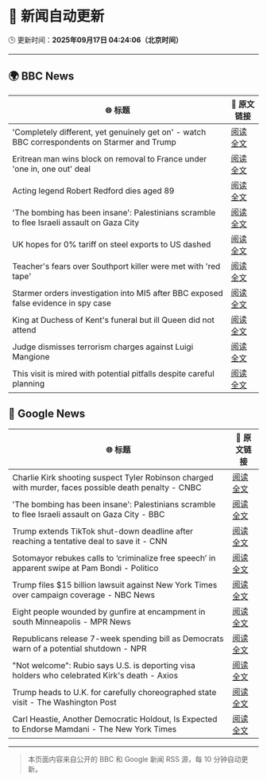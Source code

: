 # 🧠 新闻自动更新

🕒 更新时间：**2025年09月17日 04:24:06（北京时间）**

---

## 🌍 BBC News

| 🌐 标题 | 🔗 原文链接 |
|--------|-------------|
| 'Completely different, yet genuinely get on' - watch BBC correspondents on Starmer and Trump | [阅读全文](https://www.bbc.com/news/videos/c9dxq447dwvo?at_medium=RSS&at_campaign=rss) |
| Eritrean man wins block on removal to France under 'one in, one out' deal | [阅读全文](https://www.bbc.com/news/articles/c1dqe2443l1o?at_medium=RSS&at_campaign=rss) |
| Acting legend Robert Redford dies aged 89 | [阅读全文](https://www.bbc.com/news/articles/c1dqe9ey0kgo?at_medium=RSS&at_campaign=rss) |
| 'The bombing has been insane': Palestinians scramble to flee Israeli assault on Gaza City | [阅读全文](https://www.bbc.com/news/articles/cly0qnnx5w5o?at_medium=RSS&at_campaign=rss) |
| UK hopes for 0% tariff on steel exports to US dashed | [阅读全文](https://www.bbc.com/news/articles/cj4y2gge7p1o?at_medium=RSS&at_campaign=rss) |
| Teacher's fears over Southport killer were met with 'red tape' | [阅读全文](https://www.bbc.com/news/articles/cvgvd15x8d7o?at_medium=RSS&at_campaign=rss) |
| Starmer orders investigation into MI5 after BBC exposed false evidence in spy case | [阅读全文](https://www.bbc.com/news/articles/cn834zwe83lo?at_medium=RSS&at_campaign=rss) |
| King at Duchess of Kent's funeral but ill Queen did not attend | [阅读全文](https://www.bbc.com/news/articles/cpq5eynnn8ro?at_medium=RSS&at_campaign=rss) |
| Judge dismisses terrorism charges against Luigi Mangione | [阅读全文](https://www.bbc.com/news/articles/cj4y2p8qq5qo?at_medium=RSS&at_campaign=rss) |
| This visit is mired with potential pitfalls despite careful planning | [阅读全文](https://www.bbc.com/news/articles/c4gw25w9841o?at_medium=RSS&at_campaign=rss) |

## 📰 Google News

| 🌐 标题 | 🔗 原文链接 |
|--------|-------------|
| Charlie Kirk shooting suspect Tyler Robinson charged with murder, faces possible death penalty - CNBC | [阅读全文](https://news.google.com/rss/articles/CBMifEFVX3lxTE9LaGt4V2p6ZXpvVXZSaXJ6OVI0ZjdqaDc5cWh4allrY2poZHNDak1rbVZ0T0pNNDlkTEtGbjBfdzk3ZjV5ZndFOXp0UnJWSVZTVEZ3VXpEZTRsRVlmQjJfNWIyMklCQ3RscVZodEJmSk1YZjlQN181dVBWWjHSAYIBQVVfeXFMT19FZzdGOEt5cEZQbFVQLW9oX1ZyZUlJSEdTWkFuOXhFemJ1TjBHU3dsdHFkNHQ5ajRZM2pRTVlYaVA2Nll6SjZfM3J1TTUtRlRGRHVjRnRRQkRFd3QyYlVOUFFVZ20yZWVRMXl4cXNGcVZ6OTdwMy1nc05hZUpHSjhsQQ?oc=5) |
| 'The bombing has been insane': Palestinians scramble to flee Israeli assault on Gaza City - BBC | [阅读全文](https://news.google.com/rss/articles/CBMiWkFVX3lxTE9tbmlsZTk3U0dDc3pfRmZLNDVDXzdoOXhtSGh6NGI4bDJ6eVRZZktKb2dybndJVG9vUW8zRjBVX25zRnYzWTkwYXZzYkhmZjBjTS14cExGUXBHQdIBX0FVX3lxTFBodENUYzZsNTR2aDRMdWdNc2NMT2NUbGdSamRNUFNuM1dPZEd2YlhUb3JfcFlXUWxkN1o5WWx3M3dJME5QdGU1Q0YtVFJOYTRkaEtSUzg4YUNJWlRyVkp3?oc=5) |
| Trump extends TikTok shut-down deadline after reaching a tentative deal to save it - CNN | [阅读全文](https://news.google.com/rss/articles/CBMib0FVX3lxTE9GMG9BbkI2N0lCMmdwU0dCejJyQTA0d2wtb2Jxeko1MzJoRVlLWnJPZzRCaXpjNmFXcFdpWnBKY1JlRFdvMkhNc3A0TzNONXVjcHk5UE5kMlRNM1NLVERyeEZYUnZjTHJ2MjFjb0tUMA?oc=5) |
| Sotomayor rebukes calls to ‘criminalize free speech’ in apparent swipe at Pam Bondi - Politico | [阅读全文](https://news.google.com/rss/articles/CBMikAFBVV95cUxQdUJsZFNlU3pfWnMwWHYwNVlmbzVHemdBX05nMlhPd0F0UzU1Vmc0TE03Vl9mRktPSXZReE1mZTdpMlpZLXNsMlBBTU5EYVdGM3NrZE5oemh6R1dfZF9kRUFLMlJydkVITzRMd2EtSU5KMUFXX29La3lrUTZzWkJSZlk4NlNyalRFdF81VFh3OWE?oc=5) |
| Trump files $15 billion lawsuit against New York Times over campaign coverage - NBC News | [阅读全文](https://news.google.com/rss/articles/CBMitAFBVV95cUxPNW1GNmcxX0xsRzZzRnZQekFzWTZ2X1I1c3dzUWJUdWtTM2x0YjBJcUZISGtnYWxpZkFlYmpjbWNyMHNKT19CdWtfWVZWdGExbHhlV3EyWllxV1pJTEVkVkFyR2NhSUc3QWMxNlBsQU1YOG10NlRsVVZTeDFCZjFvU1ZEOHYwdGx3RGZVNi12QjFRMjZlLVlBanUwamxrMUJuTV8tNEtUYmk2MU9FR3IzM0E2emXSAVZBVV95cUxQWjVGSUpkZm1LbXh0TWphMXJKRFBDWjRuei02aDgzSWtXbkJKSmVaaWtmcF83RW91TVpGMGdkTF91cDQ2OE5JSjcwLTh1czBIcWUtelhxZw?oc=5) |
| Eight people wounded by gunfire at encampment in south Minneapolis - MPR News | [阅读全文](https://news.google.com/rss/articles/CBMijAFBVV95cUxPUUFxa2Nmb0lueFJuNHhiRG1maVVoc1dzbzdFV0FIZGxGQ2o3SzNweWtMcnVfaHNrbjUwUDh2OHgtbnpUMlA4N3R2RmdWSi1jQ1p1V3pCRHZ1WWlYMVVEeWdWUzZlcUVzZE1SMElzTTFCMlRmQ2owMGhhRGozRW83OEJJYzVsbWVaU0VkUw?oc=5) |
| Republicans release 7-week spending bill as Democrats warn of a potential shutdown - NPR | [阅读全文](https://news.google.com/rss/articles/CBMihAFBVV95cUxNM3NkQXB4dElXWUFiQjZyRmFkaEp2dE14QlJXa1pQZE1HeVdHLVFWZERQMTAzUVc1SDZRYUlNZnk2R0x2Q19GM1RocENXaDZVQTdiRXl5MmJ0bHBxaUtwZ3BaUFRlelJGN244a2o1b2VvdlVaczV3YXNqU2FWSkd1MTB4aHI?oc=5) |
| "Not welcome": Rubio says U.S. is deporting visa holders who celebrated Kirk's death - Axios | [阅读全文](https://news.google.com/rss/articles/CBMihwFBVV95cUxOcWRoQVNndnZmbjZyR2ZtNzMwa3d3WGJSZ1gyOG5LYU5jR2NrUEdpaGY4aktHN3VHZkRTSUpqaWlQYl9mOHhvN1ZyemtLcG8wRXdKT2M2b2NTN1NmX0t5bGhUY1ptNVpOdkxGdlNNb2RQWWExbk1XUEg4Zm82d1RxM1luamd0SjA?oc=5) |
| Trump heads to U.K. for carefully choreographed state visit - The Washington Post | [阅读全文](https://news.google.com/rss/articles/CBMijgFBVV95cUxPWklfQjBGaW1jeTF0ejZlNTZMLWpZWFZmQ2ZweEtyMFRPYW1yRkdQRnJIaGV0UWI3QWpJRWRRVHVaellGN2Q3RVhmU1FzMzNCMHI4UWg2blRJTjFtOVlwR0tnakdtRk9qWC1XcTZHTXRKYndqUHo5UjNuM3VsdWFjUWs3NEdjNkZ0a2loRkVn?oc=5) |
| Carl Heastie, Another Democratic Holdout, Is Expected to Endorse Mamdani - The New York Times | [阅读全文](https://news.google.com/rss/articles/CBMijwFBVV95cUxPQlZhbUJhbURMOXNFd2xUYW5zNmNsQndMOFVfRjQyYWg4eFY3eVJZM2k4Und6VERXQ0R4YUlhVUk5cDd3T2pGVmZrc2swdWo4WkVlazd4SnNrZ0hlTThSUUhVeE95ZEtOYl9mQi01dWRCQWNjMm90Y3ZzTzloX001Z21oeFljcG1KOHUwekpoUQ?oc=5) |

---
> 本页面内容来自公开的 BBC 和 Google 新闻 RSS 源，每 10 分钟自动更新。